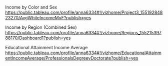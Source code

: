 Income by Color and Sex
https://public.tableau.com/profile/anna6334#!/vizhome/Project3_15519284823270/AvgWhiteIncomeMvF?publish=yes

Income by Region (Combined Sex)
https://public.tableau.com/profile/anna6334#!/vizhome/Regions_15521539788170/Dashboard1?publish=yes

Educational Attainment Income Average
https://public.tableau.com/profile/anna6334#!/vizhome/EducationalAttainmentIncomeAverage/ProfessionalsDegreevDoctorate?publish=yes
